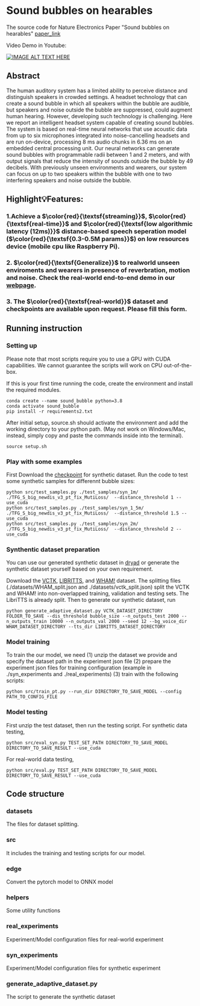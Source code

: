 # Sound bubbles on hearables
The source code for Nature Electronics Paper "Sound bubbles on hearables" [paper_link](https://www.nature.com/articles/s41928-024-01276-z.epdf?sharing_token=UBEcecaT-LOl28bRvGeUHNRgN0jAjWel9jnR3ZoTv0MI_xnp258ClQYuXnq4ROtijwv-jc3byDg5-F2vswnmmIlGNpSLsyxq4V72UEIWzmeKFbUI8XzLC8-DV5LB4nhalyrysnXenNHfMmw9RATWLqfYyBJys5frFCnFNmAiaU8%3D)

Video Demo in Youtube:

[![IMAGE ALT TEXT HERE](https://img.youtube.com/vi/VaGnfQcpopQ/0.jpg)](https://www.youtube.com/watch?v=VaGnfQcpopQ)

## Abstract 
The human auditory system has a limited ability to perceive distance and distinguish speakers in crowded settings. A headset technology that can create a sound bubble in which all speakers within the bubble are audible, but speakers and noise outside the bubble are suppressed, could augment human hearing. However, developing such technology is challenging. Here we report an intelligent headset system capable of creating sound bubbles. The system is based on real-time neural networks that use acoustic data from up to six microphones integrated into noise-cancelling headsets and are run on-device, processing 8 ms audio chunks in 6.36 ms on an embedded central processing unit. Our neural networks can generate sound bubbles with programmable radii between 1 and 2 meters, and with output signals that reduce the intensity of sounds outside the bubble by 49 decibels. With previously unseen environments and wearers, our system can focus on up to two speakers within the bubble with one to two interfering speakers and noise outside the bubble.

## **Highlight💡Features**:

### 1.Achieve a $\color{red}{\textsf{streaming}}$, $\color{red}{\textsf{real-time}}$ and  $\color{red}{\textsf{low algorithmic latency (12ms)}}$ distance-based speech seperation model ($\color{red}{\textsf{0.3-0.5M params}}$) on low resources device (mobile cpu like Raspberry Pi).

### 2. $\color{red}{\textsf{Generalize}}$ to realworld unseen enviroments and wearers in presence of reverbration, motion and noise. Check the real-world end-to-end demo in our [webpage](https://soundbubble.cs.washington.edu). 

### 3. The $\color{red}{\textsf{real-world}}$ dataset and checkpoints are available upon request. Please fill this form.

## Running instruction

### Setting up
Please note that most scripts require you to use a GPU with CUDA capabilities. We cannot guarantee the scripts will work on CPU out-of-the-box. 

If this is your first time running the code, create the environment and install the required modules.

```
conda create --name sound_bubble python=3.8
conda activate sound_bubble
pip install -r requirements2.txt
```
After initial setup, source.sh should activate the environment and add the working directory to your python path. (May not work on Windows/Mac, instead, simply copy and paste the commands inside into the terminal).
```
source setup.sh
``` 

### Play with some examples
First Download the [checkpoint](https://drive.google.com/drive/folders/1-nrTNefY6wWJzgP4WKEEDByIAqrkQ_ku?usp=share_link) for synthetic dataset. Run the code to test some synthetic samples for differennt bubble sizes:

```
python src/test_samples.py ./test_samples/syn_1m/ ./TFG_S_big_newdis_v3_pt_fix_MutiLoss/  --distance_threshold 1 --use_cuda
python src/test_samples.py ./test_samples/syn_1_5m/ ./TFG_S_big_newdis_v3_pt_fix_MutiLoss/  --distance_threshold 1.5 --use_cuda
python src/test_samples.py ./test_samples/syn_2m/ ./TFG_S_big_newdis_v3_pt_fix_MutiLoss/  --distance_threshold 2 --use_cuda
```

### Synthentic dataset preparation
You can use our generated synthetic dataset in [dryad](https://doi.org/10.5061/dryad.r7sqv9smv) or generate the synthetic dataset yourself based on your own requirement.

Download the [VCTK](https://datashare.ed.ac.uk/handle/10283/2651), [LIBRITTS](http://www.openslr.org/60), and [WHAM!](http://wham.whisper.ai) dataset. The splitting files (./datasets/WHAM_split.json and ./datasets/vctk_split.json) split the VCTK and WHAM! into non-overlapped training, validation and testing sets. The LibriTTS is already split. Then to generate our synthetic dataset, run
```
python generate_adaptive_dataset.py VCTK_DATASET_DIRECTORY FOLDER_TO_SAVE --dis_threshold bubble_size --n_outputs_test 2000 --n_outputs_train 10000 --n_outputs_val 2000 --seed 12 --bg_voice_dir WHAM_DATASET_DIRECTORY --tts_dir LIBRITTS_DATASET_DIRECTORY
```

### Model training 
To train the our model, we need (1) unzip the dataset we provide and specify the dataset path in the experiment json file (2) prepare the experiment json files for training configuration (example in ./syn_experiments and ./real_experiments) (3)  train with the following scripts:
```
python src/train_pt.py --run_dir DIRECTORY_TO_SAVE_MODEL --config PATH_TO_CONFIG_FILE 
```

### Model testing 
First unzip the test dataset, then run the testing script.
For synthetic data testing,
```
python src/eval_syn.py TEST_SET_PATH DIRECTORY_TO_SAVE_MODEL DIRECTORY_TO_SAVE_RESULT --use_cuda 
```

For real-world data testing,
```
python src/eval.py TEST_SET_PATH DIRECTORY_TO_SAVE_MODEL DIRECTORY_TO_SAVE_RESULT --use_cuda 
```


## Code structure

### datasets
The files for dataset splitting. 

### src 
It includes the training and testing scripts for our model. 

### edge 
Convert the pytorch model to ONNX model

### helpers
Some utility functions

###  real_experiments
Experiment/Model configuration files for real-world experiment

### syn_experiments
Experiment/Model configuration files for synthetic experiment

### generate_adaptive_dataset.py
The script to generate the synthetic dataset